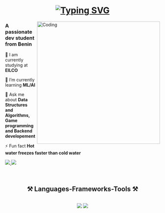 <h1 align="center">
<a href="https://git.io/typing-svg"><img src="https://readme-typing-svg.herokuapp.com?font=SUSE&weight=700&size=34&pause=2500&color=F70404&center=true&vCenter=true&width=435&lines=Hello+%F0%9F%91%8B%2C+I'm+Toudonou" alt="Typing SVG" /></a>
</h1>

<img align="right" alt="Coding" width="400" src="https://user-images.githubusercontent.com/74038190/219923809-b86dc415-a0c2-4a38-bc88-ad6cf06395a8.gif"/>

<h3 align="left">A passionate dev student from Benin</h3>

<div align="left">
 
 🔭 I am currently studying at **EILCO**
 
 🌱 I’m currently learning **ML/AI**

💬 Ask me about **Data Structures and Algorithms, Game programming and Backend developement**

⚡ Fun fact **Hot water freezes faster than cold water**

 </div>
 
<div align="left"> 
  <a href="mailto:hnounagnonoswald@gmail.com">
    <img src="https://img.shields.io/badge/Gmail-333333?style=for-the-badge&logo=gmail&logoColor=red" />
  </a>
  <a href="https://linkedin.com/in/toudonou" target="_blank">
    <img src="https://img.shields.io/badge/LinkedIn-0077B5?style=for-the-badge&logo=linkedin&logoColor=white" target="_blank" />
  </a>
</div>
<br/>
<br/>

<h2 align="center">⚒️ Languages-Frameworks-Tools ⚒️</h2>
<br/>
<div align="center">
    <img src="https://skillicons.dev/icons?i=bash,c,cpp,cs,java,python,js,nodejs,express,laravel" />
    <img src="https://skillicons.dev/icons?i=clion,vscode,godot,idea,neovim,sublime,rider" /><br>
</div>
